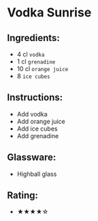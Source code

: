 # Vodka Sunrise

## Ingredients:
- 4 cl `vodka`
- 1 cl `grenadine`
- 10 cl `orange juice`
- 8 `ice cubes`

## Instructions:
- Add vodka
- Add orange juice
- Add ice cubes
- Add grenadine

## Glassware:
- Highball glass

## Rating:
- ★★★★☆
